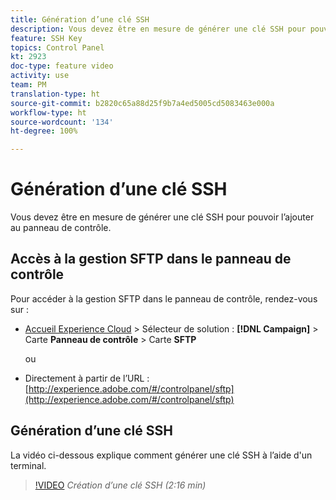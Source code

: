 ```yaml
---
title: Génération d’une clé SSH
description: Vous devez être en mesure de générer une clé SSH pour pouvoir l’ajouter au panneau de contrôle d’Adobe Campaign. La vidéo ci-dessous explique comment générer une clé SSH à l’aide d'un terminal.
feature: SSH Key
topics: Control Panel
kt: 2923
doc-type: feature video
activity: use
team: PM
translation-type: ht
source-git-commit: b2820c65a88d25f9b7a4ed5005cd5083463e000a
workflow-type: ht
source-wordcount: '134'
ht-degree: 100%

---
```



# Génération d’une clé SSH

Vous devez être en mesure de générer une clé SSH pour pouvoir l’ajouter au panneau de contrôle.

## Accès à la gestion SFTP dans le panneau de contrôle

Pour accéder à la gestion SFTP dans le panneau de contrôle, rendez-vous sur :

* [Accueil Experience Cloud](https://experience.adobe.com/#/home) > Sélecteur de solution : **[!DNL Campaign]** > Carte **Panneau de contrôle** > Carte **SFTP**

   ou
* Directement à partir de l’URL : [http://experience.adobe.com/#/controlpanel/sftp](http://experience.adobe.com/#/controlpanel/sftp)

## Génération d’une clé SSH

La vidéo ci-dessous explique comment générer une clé SSH à l’aide d&#39;un terminal.

>[!VIDEO](https://video.tv.adobe.com/v/27259?quality=12&captions=fre_fr)
*Création d’une clé SSH (2:16 min)*